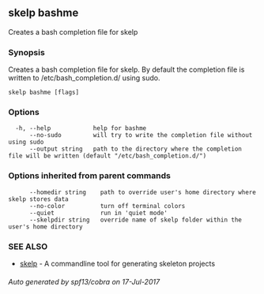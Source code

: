 ## skelp bashme

Creates a bash completion file for skelp

### Synopsis


Creates a bash completion file for skelp.
By default the completion file is written to /etc/bash_completion.d/ using sudo.

```
skelp bashme [flags]
```

### Options

```
  -h, --help            help for bashme
      --no-sudo         will try to write the completion file without using sudo
      --output string   path to the directory where the completion file will be written (default "/etc/bash_completion.d/")
```

### Options inherited from parent commands

```
      --homedir string    path to override user's home directory where skelp stores data
      --no-color          turn off terminal colors
      --quiet             run in 'quiet mode'
      --skelpdir string   override name of skelp folder within the user's home directory
```

### SEE ALSO
* [skelp](skelp.md)	 - A commandline tool for generating skeleton projects

###### Auto generated by spf13/cobra on 17-Jul-2017
